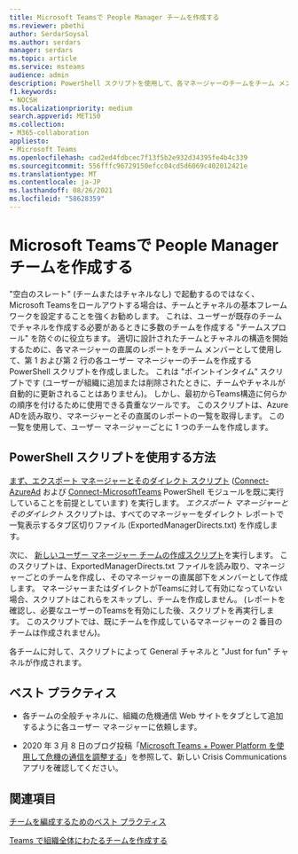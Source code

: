 ```yaml
---
title: Microsoft Teamsで People Manager チームを作成する
ms.reviewer: pbethi
author: SerdarSoysal
ms.author: serdars
manager: serdars
ms.topic: article
ms.service: msteams
audience: admin
description: PowerShell スクリプトを使用して、各マネージャーのチームをチーム メンバーとして直接作成する方法について説明します。
f1.keywords:
- NOCSH
ms.localizationpriority: medium
search.appverid: MET150
ms.collection:
- M365-collaboration
appliesto:
- Microsoft Teams
ms.openlocfilehash: cad2ed4fdbcec7f13f5b2e932d34395fe4b4c339
ms.sourcegitcommit: 556fffc96729150efcc04cd5d6069c402012421e
ms.translationtype: MT
ms.contentlocale: ja-JP
ms.lasthandoff: 08/26/2021
ms.locfileid: "58628359"
---
```

# <a name="create-people-manager-teams-in-microsoft-teams"></a>Microsoft Teamsで People Manager チームを作成する


"空白のスレート" (チームまたはチャネルなし) で起動するのではなく、Microsoft Teamsをロールアウトする場合は、チームとチャネルの基本フレームワークを設定することを強くお勧めします。 これは、ユーザーが既存のチームでチャネルを作成する必要があるときに多数のチームを作成する "チームスプロール" を防ぐのに役立ちます。 適切に設計されたチームとチャネルの構造を開始するために、各マネージャーの直属のレポートをチーム メンバーとして使用して、第 1 および第 2 行の各ユーザー マネージャーのチームを作成する PowerShell スクリプトを作成しました。 これは "ポイントインタイム" スクリプトです (ユーザーが組織に追加または削除されたときに、チームやチャネルが自動的に更新されることはありません)。 しかし、最初からTeams構造に何らかの順序を付けるために使用できる貴重なツールです。 このスクリプトは、Azure ADを読み取り、マネージャーとその直属のレポートの一覧を取得します。 この一覧を使用して、ユーザー マネージャーごとに 1 つのチームを作成します。 

## <a name="how-to-use-the-powershell-script"></a>PowerShell スクリプトを使用する方法 

[まず、エクスポート マネージャーとそのダイレクト スクリプト](scripts/powershell-script-create-teams-from-managers-export-managers.md) ([Connect-AzureAd](/powershell/module/azuread/connect-azuread?view=azureadps-2.0) および [Connect-MicrosoftTeams](/powershell/module/teams/connect-microsoftteams?view=teams-ps) PowerShell モジュールを既に実行していることを前提としています) を実行します。 *エクスポート マネージャーとそのダイレクト* スクリプトは、すべてのマネージャーをダイレクト レポートで一覧表示するタブ区切りファイル (ExportedManagerDirects.txt) を作成します。 

次に、 [新しいユーザー マネージャー チームの作成スクリプト](scripts/powershell-script-create-teams-from-managers-new-teams.md)を実行します。 このスクリプトは、ExportedManagerDirects.txt ファイルを読み取り、マネージャーごとのチームを作成し、そのマネージャーの直属部下をメンバーとして作成します。 マネージャーまたはダイレクトがTeamsに対して有効になっていない場合、スクリプトはこれらをスキップし、チームを作成しません。 (レポートを確認し、必要なユーザーのTeamsを有効にした後、スクリプトを再実行します。 このスクリプトでは、既にチームを作成しているマネージャーの 2 番目のチームは作成されません)。

各チームに対して、スクリプトによって General チャネルと "Just for fun" チャネルが作成されます。 

## <a name="best-practices"></a>ベスト プラクティス

- 各チームの全般チャネルに、組織の危機通信 Web サイトをタブとして追加するように各ユーザー マネージャーに依頼します。 

- 2020 年 3 月 8 日のブログ投稿「[Microsoft Teams + Power Platform を使用して危機の通信を調整する](https://techcommunity.microsoft.com/t5/microsoft-teams-blog/coordinate-crisis-communications-using-microsoft-teams-power/ba-p/1216715)」を参照して、新しい Crisis Communications アプリを確認してください。

## <a name="related-topics"></a>関連項目

[チームを編成するためのベスト プラクティス](best-practices-organizing.md)

[Teams で組織全体にわたるチームを作成する](create-an-org-wide-team.md)